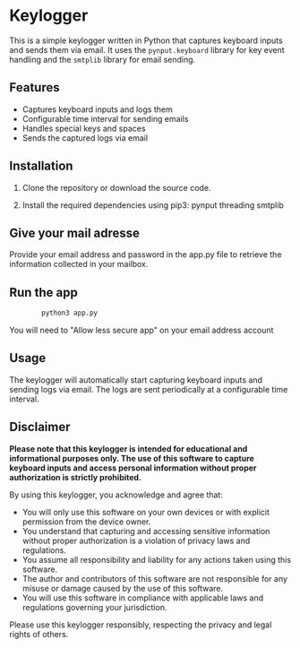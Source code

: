 # Keylogger

This is a simple keylogger written in Python that captures keyboard inputs and sends them via email. It uses the `pynput.keyboard` library for key event handling and the `smtplib` library for email sending.

## Features

- Captures keyboard inputs and logs them
- Configurable time interval for sending emails
- Handles special keys and spaces
- Sends the captured logs via email

## Installation

1. Clone the repository or download the source code.

2. Install the required dependencies using pip3: pynput threading smtplib

## Give your mail adresse

Provide your email address and password in the app.py file to retrieve the information collected in your mailbox.

## Run the app
```bash
        python3 app.py
```
You will need to "Allow less secure app" on your email address account
## Usage

The keylogger will automatically start capturing keyboard inputs and sending logs via email. The logs are sent periodically at a configurable time interval.

## Disclaimer

**Please note that this keylogger is intended for educational and informational purposes only. The use of this software to capture keyboard inputs and access personal information without proper authorization is strictly prohibited.**

By using this keylogger, you acknowledge and agree that:

- You will only use this software on your own devices or with explicit permission from the device owner.
- You understand that capturing and accessing sensitive information without proper authorization is a violation of privacy laws and regulations.
- You assume all responsibility and liability for any actions taken using this software.
- The author and contributors of this software are not responsible for any misuse or damage caused by the use of this software.
- You will use this software in compliance with applicable laws and regulations governing your jurisdiction.

Please use this keylogger responsibly, respecting the privacy and legal rights of others.

